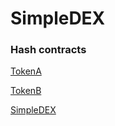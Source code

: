 # SimpleDEX

### Hash contracts
[TokenA](https://sepolia.etherscan.io/tx/0x41d463da176c0db53ec75dd95806b39deb58940c9eceed877b4bfbc7ed7b7631)

[TokenB](https://sepolia.etherscan.io/tx/0xdb7038f64ddbc2723cc42a79ce6e512d06f6ad4c6568f4ede527555c53fee8dd)

[SimpleDEX](https://sepolia.etherscan.io/tx/0x844f2322d9a507937b4c4083216b05ccfb83d9ccda5df12ce2aad7cfbe0b0a0e)
